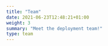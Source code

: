 ```yaml
---
title: "Team"
date: 2021-06-23T12:48:21+01:00
weight: 3
summary: "Meet the deployment team!"
type: team
---
```


